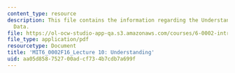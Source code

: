 ```yaml
---
content_type: resource
description: This file contains the information regarding the Understanding Experimental
  Data.
file: https://ol-ocw-studio-app-qa.s3.amazonaws.com/courses/6-0002-introduction-to-computational-thinking-and-data-science-fall-2016/aa05d858752700adcf734b7cdb7a699f_MIT6_0002F16_lec10.pdf
file_type: application/pdf
resourcetype: Document
title: 'MIT6_0002F16_Lecture 10: Understanding'
uid: aa05d858-7527-00ad-cf73-4b7cdb7a699f
---
```

